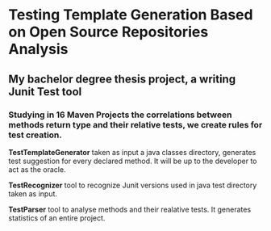 
# Testing Template Generation Based on Open Source Repositories Analysis
## My bachelor degree thesis project, a writing Junit Test tool
### Studying in 16 Maven Projects the correlations between methods return type and their relative tests, we create rules for test creation.

**TestTemplateGenerator** taken as input a java classes directory, generates test suggestion for every declared method. It will be up to the developer to act as the oracle.

**TestRecognizer** tool to recognize Junit versions used in java test directory taken as input.

**TestParser** tool to analyse methods and their realative tests. It generates statistics of an entire project.
